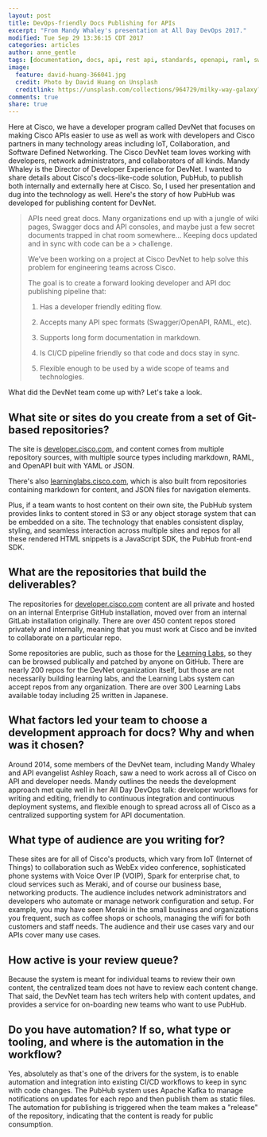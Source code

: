 ```yaml
---
layout: post
title: DevOps-friendly Docs Publishing for APIs
excerpt: "From Mandy Whaley's presentation at All Day DevOps 2017."
modified: Tue Sep 29 13:36:15 CDT 2017
categories: articles
author: anne_gentle
tags: [documentation, docs, api, rest api, standards, openapi, raml, swagger, stripe]
image:
  feature: david-huang-366041.jpg
  credit: Photo by David Huang on Unsplash
  creditlink: https://unsplash.com/collections/964729/milky-way-galaxy?photo=R3E2kEIC-G4
comments: true
share: true
---
```


Here at Cisco, we have a developer program called DevNet that focuses on making Cisco APIs easier to use as well as work with developers and Cisco partners in many technology areas including IoT, Collaboration, and Software Defined Networking. The Cisco DevNet team loves working with developers, network administrators, and collaborators of all kinds. Mandy Whaley is the Director of Developer Experience for DevNet. I wanted to share details about Cisco's docs-like-code solution, PubHub, to publish both internally and externally here at Cisco. So, I used her presentation and dug into the technology as well. Here's the story of how PubHub was developed for publishing content for DevNet.

> APIs need great docs. Many organizations end up with a jungle of wiki pages, 
> Swagger docs and API consoles, and maybe just a few secret documents trapped 
> in chat room somewhere... Keeping docs updated and in sync with code can be a > challenge.
> 
> We’ve been working on a project at Cisco DevNet to help solve this problem 
> for engineering teams across Cisco. 
> 
> The goal is to create a forward looking developer and API doc publishing 
> pipeline that:
>
> 1. Has a developer friendly editing flow.
>
> 2. Accepts many API spec formats (Swagger/OpenAPI, RAML, etc).
>
> 3. Supports long form documentation in markdown.
>
> 4. Is CI/CD pipeline friendly so that code and docs stay in sync.
>
> 5. Flexible enough to be used by a wide scope of teams and technologies.
>

What did the DevNet team come up with? Let's take a look.

## What site or sites do you create from a set of Git-based repositories?

The site is [developer.cisco.com](https://developer.cisco.com), and content comes from multiple repository sources, with multiple source types including markdown, RAML, and OpenAPI buit with YAML or JSON.

There's also [learninglabs.cisco.com](https://learninglabs.cisco.com), which is also built from repositories containing markdown for content, and JSON files for navigation elements.

Plus, if a team wants to host content on their own site, the PubHub system provides links to content stored in S3 or any object storage system that can be embedded on a site. The technology that enables consistent display, styling, and seamless interaction across multiple sites and repos for all these rendered HTML snippets is a JavaScript SDK, the PubHub front-end SDK.

## What are the repositories that build the deliverables?

The repositories for [developer.cisco.com](https://developer.cisco.com) content are all private and hosted on an internal Enterprise GitHub installation, moved over from an internal GitLab installation originally. There are over 450 content repos stored privately and internally, meaning that you must work at Cisco and be invited to collaborate on a particular repo.

Some repositories are public, such as those for the [Learning Labs](https://learninglabs.cisco.com), so they can be browsed publically and patched by anyone on GitHub. There are nearly 200 repos for the DevNet organization itself, but those are not necessarily building learning labs, and the Learning Labs system can accept repos from any organization. There are over 300 Learning Labs available today including 25 written in Japanese.

## What factors led your team to choose a development approach for docs? Why and when was it chosen?

Around 2014, some members of the DevNet team, including Mandy Whaley and API evangelist Ashley Roach, saw a need to work across all of Cisco on API and developer needs. Mandy outlines the needs the development approach met quite well in her All Day DevOps talk: developer workflows for writing and editing, friendly to continuous integration and continuous deployment systems, and flexible enough to spread across all of Cisco as a centralized supporting system for API documentation.

## What type of audience are you writing for?

These sites are for all of Cisco's products, which vary from IoT (Internet of Things) to collaboration such as WebEx video conference, sophisticated phone systems with Voice Over IP (VOIP), Spark for enterprise chat, to cloud services such as Meraki, and of course our business base, networking products. The audience includes network administrators and developers who automate or manage network configuration and setup. For example, you may have seen Meraki in the small business and organizations you frequent, such as coffee shops or schools, managing the wifi for both customers and staff needs. The audience and their use cases vary and our APIs cover many use cases.

## How active is your review queue?

Because the system is meant for individual teams to review their own content, the centralized team does not have to review each content change. That said, the DevNet team has tech writers help with content updates, and provides a service for on-boarding new teams who want to use PubHub.

## Do you have automation? If so, what type or tooling, and where is the automation in the workflow?

Yes, absolutely as that's one of the drivers for the system, is to enable automation and integration into existing CI/CD workflows to keep in sync with code changes. The PubHub system uses Apache Kafka to manage notifications on updates for each repo and then publish them as static files. The automation for publishing is triggered when the team makes a "release" of the repository, indicating that the content is ready for public consumption.
